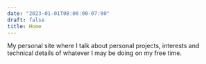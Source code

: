 ```yaml
---
date: "2023-01-01T08:00:00-07:00"
draft: false
title: Home
---
```


My personal site where I talk about personal projects, interests and technical details of whatever I may be doing on my free time.
